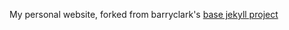 My personal website, forked from barryclark's [base jekyll project](https://github.com/barryclark/jekyll-now)
